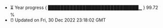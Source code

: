 - ⏳ Year progress { █████████████████████████████▁ } 99.72 %
- ⏰ Updated on Fri, 30 Dec 2022 23:18:02 GMT

